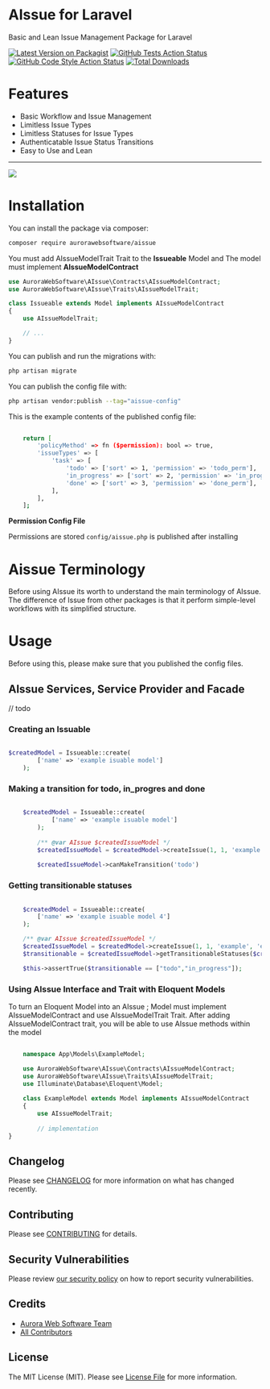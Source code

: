 # AIssue for Laravel

Basic and Lean Issue Management Package for Laravel

[![Latest Version on Packagist](https://img.shields.io/packagist/v/aurorawebsoftware/aissue.svg?style=flat-square)](https://packagist.org/packages/aurorawebsoftware/aissue)
[![GitHub Tests Action Status](https://img.shields.io/github/workflow/status/aurorawebsoftware/aissue/run-tests?label=tests)](https://github.com/aurorawebsoftware/aissue/actions?query=workflow%3Arun-tests+branch%3Amain)
[![GitHub Code Style Action Status](https://img.shields.io/github/workflow/status/aurorawebsoftware/aissue/Check%20&%20fix%20styling?label=code%20style)](https://github.com/aurorawebsoftware/aissue/actions?query=workflow%3A"Check+%26+fix+styling"+branch%3Amain)
[![Total Downloads](https://img.shields.io/packagist/dt/aurorawebsoftware/aissue.svg?style=flat-square)](https://packagist.org/packages/aurora/aissue)


# Features

- Basic Workflow and Issue Management
- Limitless Issue Types
- Limitless Statuses for Issue Types
- Authenticatable Issue Status Transitions
- Easy to Use and Lean
---


[<img src="https://banners.beyondco.de/AIssue.png?theme=light&packageManager=composer+require&packageName=aurorawebsoftware%2Faissue&pattern=architect&style=style_1&description=Model+Issue+Management+Package&md=1&showWatermark=0&fontSize=100px&images=check-circle" />](https://github.com/AuroraWebSoftware/Aissue)

# Installation

You can install the package via composer:

```bash
composer require aurorawebsoftware/aissue
```

You must add AIssueModelTrait Trait to the **Issueable** Model and The model must implement **AIssueModelContract**

```php
use AuroraWebSoftware\AIssue\Contracts\AIssueModelContract;
use AuroraWebSoftware\AIssue\Traits\AIssueModelTrait;

class Issueable extends Model implements AIssueModelContract
{
    use AIssueModelTrait;

    // ...
}
```

You can publish and run the migrations with:

```bash
php artisan migrate
```

You can publish the config file with:

```bash
php artisan vendor:publish --tag="aissue-config"
```

This is the example contents of the published config file:
```bash

    return [
        'policyMethod' => fn ($permission): bool => true,
        'issueTypes' => [
            'task' => [
                'todo' => ['sort' => 1, 'permission' => 'todo_perm'],
                'in_progress' => ['sort' => 2, 'permission' => 'in_progress_perm'],
                'done' => ['sort' => 3, 'permission' => 'done_perm'],
            ],
        ],
    ];
```

**Permission Config File**

Permissions are stored `config/aissue.php` is published after installing


# Aissue Terminology

Before using AIssue its worth to understand the main terminology of AIssue.
The difference of Issue from other packages is that it perform simple-level workflows with its simplified structure.


# Usage

Before using this, please make sure that you published the config files.


## AIssue Services, Service Provider and Facade

// todo

### Creating an Issuable
```php

$createdModel = Issueable::create(
        ['name' => 'example isuable model']
    );
```

### Making a transition for todo, in_progres and done
```php

    $createdModel = Issueable::create(
            ['name' => 'example isuable model']
        );
    
        /** @var AIssue $createdIssueModel */
        $createdIssueModel = $createdModel->createIssue(1, 1, 'example', 'example isssue', 'example', 1, \Illuminate\Support\Carbon::now());
                                                                                                        //todo,in_progress,done 
        $createdIssueModel->canMakeTransition('todo')

```

### Getting transitionable statuses
```php

    $createdModel = Issueable::create(
        ['name' => 'example isuable model 4']
    );

    /** @var AIssue $createdIssueModel */
    $createdIssueModel = $createdModel->createIssue(1, 1, 'example', 'example isssue', 'example', 1, \Illuminate\Support\Carbon::now());
    $transitionable = $createdIssueModel->getTransitionableStatuses($createdIssueModel);

    $this->assertTrue($transitionable == ["todo","in_progress"]);

```

### Using AIssue Interface and Trait with Eloquent Models
To turn an Eloquent Model into an AIssue ; 
Model must implement AIssueModelContract and use AIssueModelTrait Trait.
After adding AIssueModelContract trait, you will be able to use AIssue methods within the model
```php

    namespace App\Models\ExampleModel;

    use AuroraWebSoftware\AIssue\Contracts\AIssueModelContract;
    use AuroraWebSoftware\AIssue\Traits\AIssueModelTrait;
    use Illuminate\Database\Eloquent\Model;
    
    class ExampleModel extends Model implements AIssueModelContract
    {
        use AIssueModelTrait;
    
        // implementation
}

```


## Changelog

Please see [CHANGELOG](CHANGELOG.md) for more information on what has changed recently.

## Contributing

Please see [CONTRIBUTING](README-contr.md) for details.

## Security Vulnerabilities

Please review [our security policy](../../security/policy) on how to report security vulnerabilities.


## Credits

- [Aurora Web Software Team](https://github.com/AuroraWebSoftware)
- [All Contributors](../../contributors)

## License

The MIT License (MIT). Please see [License File](LICENSE.md) for more information.
